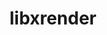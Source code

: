 ---
title: "libxrender"
layout: cache
categories: [package, develop-2024-03-17]
meta: {"versions": ["0.9.11"], "compilers": ["gcc@=11.1.0", "gcc@=11.4.0", "gcc@=7.3.1", "gcc@=9.4.0"], "oss": ["amzn2", "ubuntu20.04", "ubuntu22.04"], "platforms": ["linux"], "targets": ["aarch64", "neoverse_n1", "neoverse_v1", "neoverse_v2", "ppc64le", "x86_64_v3"], "stacks": ["aws-isc", "aws-isc-aarch64", "data-vis-sdk", "e4s", "e4s-neoverse-v2", "e4s-neoverse_v1", "e4s-power", "e4s-rocm-external", "ml-linux-x86_64-rocm", "root"], "num_specs": 11, "num_specs_by_stack": {"aws-isc-aarch64": 2, "root": 11, "aws-isc": 1, "data-vis-sdk": 2, "e4s-power": 1, "e4s-neoverse_v1": 1, "e4s-neoverse-v2": 1, "e4s": 2, "e4s-rocm-external": 1, "ml-linux-x86_64-rocm": 1}}
spec_details: [{"hash": "7sgqhbri3admdc7uw32s3qwtonbwixun", "compiler": "gcc@=7.3.1", "versions": ["0.9.11"], "os": "amzn2", "platform": "linux", "target": "aarch64", "variants": ["build_system=autotools"], "stacks": ["aws-isc-aarch64", "root"], "size": "-", "tarball": "https://binaries.spack.io/develop-2024-03-17/build_cache/linux-amzn2-aarch64/gcc-7.3.1/libxrender-0.9.11/linux-amzn2-aarch64-gcc-7.3.1-libxrender-0.9.11-7sgqhbri3admdc7uw32s3qwtonbwixun.spack"}, {"hash": "dj4vk7ow7zgr2dr5lwny7k6sh37mm47o", "compiler": "gcc@=7.3.1", "versions": ["0.9.11"], "os": "amzn2", "platform": "linux", "target": "neoverse_n1", "variants": ["build_system=autotools"], "stacks": ["aws-isc-aarch64", "root"], "size": "-", "tarball": "https://binaries.spack.io/develop-2024-03-17/build_cache/linux-amzn2-neoverse_n1/gcc-7.3.1/libxrender-0.9.11/linux-amzn2-neoverse_n1-gcc-7.3.1-libxrender-0.9.11-dj4vk7ow7zgr2dr5lwny7k6sh37mm47o.spack"}, {"hash": "s77m6vjewmt2z6llaqwtvtizsxu7q5bm", "compiler": "gcc@=7.3.1", "versions": ["0.9.11"], "os": "amzn2", "platform": "linux", "target": "x86_64_v3", "variants": ["build_system=autotools"], "stacks": ["root", "aws-isc"], "size": "-", "tarball": "https://binaries.spack.io/develop-2024-03-17/build_cache/linux-amzn2-x86_64_v3/gcc-7.3.1/libxrender-0.9.11/linux-amzn2-x86_64_v3-gcc-7.3.1-libxrender-0.9.11-s77m6vjewmt2z6llaqwtvtizsxu7q5bm.spack"}, {"hash": "3riiwspzkpkizsygxyqxklxjwyzlhmzi", "compiler": "gcc@=11.1.0", "versions": ["0.9.11"], "os": "ubuntu20.04", "platform": "linux", "target": "x86_64_v3", "variants": ["build_system=autotools"], "stacks": ["root", "data-vis-sdk"], "size": "-", "tarball": "https://binaries.spack.io/develop-2024-03-17/build_cache/linux-ubuntu20.04-x86_64_v3/gcc-11.1.0/libxrender-0.9.11/linux-ubuntu20.04-x86_64_v3-gcc-11.1.0-libxrender-0.9.11-3riiwspzkpkizsygxyqxklxjwyzlhmzi.spack"}, {"hash": "q5uzusbcpgwmfkr5qq7aqm5d5rvomhzo", "compiler": "gcc@=9.4.0", "versions": ["0.9.11"], "os": "ubuntu20.04", "platform": "linux", "target": "ppc64le", "variants": ["build_system=autotools"], "stacks": ["root", "e4s-power"], "size": "-", "tarball": "https://binaries.spack.io/develop-2024-03-17/build_cache/linux-ubuntu20.04-ppc64le/gcc-9.4.0/libxrender-0.9.11/linux-ubuntu20.04-ppc64le-gcc-9.4.0-libxrender-0.9.11-q5uzusbcpgwmfkr5qq7aqm5d5rvomhzo.spack"}, {"hash": "nact2airtgv2i4u7dars7vdnz3it6kzz", "compiler": "gcc@=11.1.0", "versions": ["0.9.11"], "os": "ubuntu20.04", "platform": "linux", "target": "x86_64_v3", "variants": ["build_system=autotools"], "stacks": ["root", "data-vis-sdk"], "size": "-", "tarball": "https://binaries.spack.io/develop-2024-03-17/build_cache/linux-ubuntu20.04-x86_64_v3/gcc-11.1.0/libxrender-0.9.11/linux-ubuntu20.04-x86_64_v3-gcc-11.1.0-libxrender-0.9.11-nact2airtgv2i4u7dars7vdnz3it6kzz.spack"}, {"hash": "oesamsqehlgfapkhf6y2kbktimtp4xcn", "compiler": "gcc@=11.4.0", "versions": ["0.9.11"], "os": "ubuntu22.04", "platform": "linux", "target": "neoverse_v1", "variants": ["build_system=autotools"], "stacks": ["e4s-neoverse_v1", "root"], "size": "-", "tarball": "https://binaries.spack.io/develop-2024-03-17/build_cache/linux-ubuntu22.04-neoverse_v1/gcc-11.4.0/libxrender-0.9.11/linux-ubuntu22.04-neoverse_v1-gcc-11.4.0-libxrender-0.9.11-oesamsqehlgfapkhf6y2kbktimtp4xcn.spack"}, {"hash": "q5qml6tnjmm24hgmkkui45qwxr4h5rcg", "compiler": "gcc@=11.4.0", "versions": ["0.9.11"], "os": "ubuntu22.04", "platform": "linux", "target": "neoverse_v2", "variants": ["build_system=autotools"], "stacks": ["e4s-neoverse-v2", "root"], "size": "-", "tarball": "https://binaries.spack.io/develop-2024-03-17/build_cache/linux-ubuntu22.04-neoverse_v2/gcc-11.4.0/libxrender-0.9.11/linux-ubuntu22.04-neoverse_v2-gcc-11.4.0-libxrender-0.9.11-q5qml6tnjmm24hgmkkui45qwxr4h5rcg.spack"}, {"hash": "7nu3h5e3qcpi6igigqlzstzh64omwws7", "compiler": "gcc@=11.4.0", "versions": ["0.9.11"], "os": "ubuntu22.04", "platform": "linux", "target": "x86_64_v3", "variants": ["build_system=autotools"], "stacks": ["e4s", "root"], "size": "-", "tarball": "https://binaries.spack.io/develop-2024-03-17/build_cache/linux-ubuntu22.04-x86_64_v3/gcc-11.4.0/libxrender-0.9.11/linux-ubuntu22.04-x86_64_v3-gcc-11.4.0-libxrender-0.9.11-7nu3h5e3qcpi6igigqlzstzh64omwws7.spack"}, {"hash": "lhdfmseagsl2k7b22paj6dedu6atm2ny", "compiler": "gcc@=11.4.0", "versions": ["0.9.11"], "os": "ubuntu22.04", "platform": "linux", "target": "x86_64_v3", "variants": ["build_system=autotools"], "stacks": ["e4s-rocm-external", "ml-linux-x86_64-rocm", "root"], "size": "-", "tarball": "https://binaries.spack.io/develop-2024-03-17/build_cache/linux-ubuntu22.04-x86_64_v3/gcc-11.4.0/libxrender-0.9.11/linux-ubuntu22.04-x86_64_v3-gcc-11.4.0-libxrender-0.9.11-lhdfmseagsl2k7b22paj6dedu6atm2ny.spack"}, {"hash": "qnbwtbxqyurmuum5d6knbrrg3z6yingo", "compiler": "gcc@=11.4.0", "versions": ["0.9.11"], "os": "ubuntu22.04", "platform": "linux", "target": "x86_64_v3", "variants": ["build_system=autotools"], "stacks": ["e4s", "root"], "size": "-", "tarball": "https://binaries.spack.io/develop-2024-03-17/build_cache/linux-ubuntu22.04-x86_64_v3/gcc-11.4.0/libxrender-0.9.11/linux-ubuntu22.04-x86_64_v3-gcc-11.4.0-libxrender-0.9.11-qnbwtbxqyurmuum5d6knbrrg3z6yingo.spack"}]
---